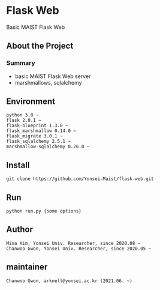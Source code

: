# Flask Web

Basic MAIST Flask Web

## About the Project

### Summary
- basic MAIST Flask Web server
- marshmallows, sqlalchemy

## Environment
```
python 3.8 ~
flask 2.0.1 ~
flask-blueprint 1.3.0 ~
flask_marshmallow 0.14.0 ~
flask_migrate 3.0.1 ~
flask_sqlalchemy 2.5.1 ~
marshmallow-sqlalchemy 0.26.0 ~
```

## Install
```
git clone https://github.com/Yonsei-Maist/flask-web.git
```

## Run
```
python run.py {some options}
```

## Author
```
Mina Kim, Yonsei Univ. Researcher, since 2020.08 ~
Chanwoo Gwon, Yonsei Univ. Researcher, since 2020.05 ~
```

## maintainer
```
Chanwoo Gwon, arknell@yonsei.ac.kr (2021.06. ~)
```
